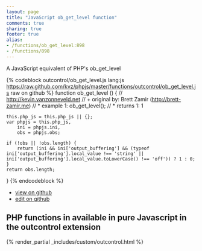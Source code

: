 ```yaml
---
layout: page
title: "JavaScript ob_get_level function"
comments: true
sharing: true
footer: true
alias:
- /functions/ob_get_level:898
- /functions/898
---
```

<!-- Generated by Rakefile:build -->
A JavaScript equivalent of PHP's ob_get_level

{% codeblock outcontrol/ob_get_level.js lang:js https://raw.github.com/kvz/phpjs/master/functions/outcontrol/ob_get_level.js raw on github %}
function ob_get_level () {
    // http://kevin.vanzonneveld.net
    // +   original by: Brett Zamir (http://brett-zamir.me)
    // *     example 1: ob_get_level();
    // *     returns 1: 1

    this.php_js = this.php_js || {};
    var phpjs = this.php_js,
        ini = phpjs.ini,
        obs = phpjs.obs;

    if (!obs || !obs.length) {
        return (ini && ini['output_buffering'] && (typeof ini['output_buffering'].local_value !== 'string' || ini['output_buffering'].local_value.toLowerCase() !== 'off')) ? 1 : 0;
    }
    return obs.length;
}
{% endcodeblock %}

 - [view on github](https://github.com/kvz/phpjs/blob/master/functions/outcontrol/ob_get_level.js)
 - [edit on github](https://github.com/kvz/phpjs/edit/master/functions/outcontrol/ob_get_level.js)

## PHP functions in available in pure Javascript in the outcontrol extension
{% render_partial _includes/custom/outcontrol.html %}
